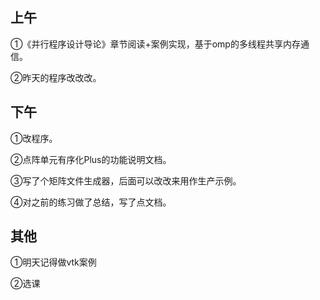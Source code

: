 ## 上午

①《并行程序设计导论》章节阅读+案例实现，基于omp的多线程共享内存通信。

②昨天的程序改改改。



## 下午

①改程序。

②点阵单元有序化Plus的功能说明文档。

③写了个矩阵文件生成器，后面可以改改来用作生产示例。

④对之前的练习做了总结，写了点文档。



## 其他

①明天记得做vtk案例

②选课

